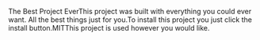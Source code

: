 The Best Project EverThis project was built with everything you could ever want. All the best things just for you.To install this project you just click the install button.MITThis project is used however you would like.